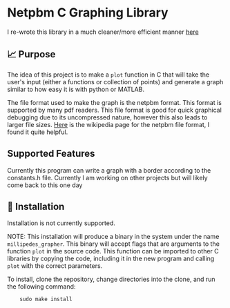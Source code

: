 # Netpbm C Graphing Library

I re-wrote this library in a much cleaner/more efficient manner [here](https://github.com/millipedes/C-Netpbm-Function-Grapher)

## :chart_with_upwards_trend: Purpose
The idea of this project is to make a `plot` function in C that will take the
user's input (either a functions or collection of points) and generate a graph
similar to how easy it is with python or MATLAB.

The file format used to make the graph is the netpbm format. This format is
supported by many pdf readers.  This file format is good for quick graphical
debugging due to its uncompressed nature, however this also leads to larger
file sizes. [Here](https://en.wikipedia.org/wiki/Netpbm) is the wikipedia 
page for the netpbm file format, I found it quite helpful.

## Supported Features
Currently this program can write a graph with a border according to the
constants.h file.  Currently I am working on other projects but will likely
come back to this one day

## :floppy_disk: Installation
Installation is not currently supported.

NOTE: This installation will produce a binary in the system under the name 
`millipedes_grapher`.  This binary will accept flags that are arguments to the
function `plot` in the source code.  This function can be imported to other C
libraries by copying the code, including it in the new program and calling
`plot` with the correct parameters.

To install, clone the repository, change directories into the clone, and run
the following command:
```
	sudo make install
```
